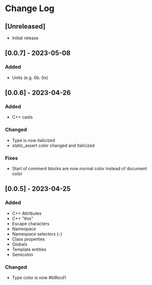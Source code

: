 # Change Log

<!-- All notable changes to the "modified-darcula" extension will be documented in this file.

Check [Keep a Changelog](http://keepachangelog.com/) for recommendations on how to structure this file. -->

## [Unreleased]

- Initial release

## [0.0.7] - 2023-05-08

### Added

- Units (e.g. 0b. 0x)

## [0.0.6] - 2023-04-26

### Added

- C++ casts

### Changed

- Type is now italicized
- static_assert color changed and italicized

### Fixes

- Start of comment blocks are now normal color instead of document color

## [0.0.5] - 2023-04-25

### Added

- C++ Attributes
- C++ "this"
- Escape characters
- Namespace
- Namespace selectors (::)
- Class properties
- Globals
- Template entities
- Semicolon

### Changed

- Type color is now #b9bcd1
